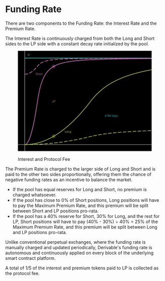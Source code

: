 # Funding Rate

There are two components to the Funding Rate: the Interest Rate and the Premium Rate.

The Interest Rate is continuously charged from both the Long and Short sides to the LP side with a constant decay rate initialized by the pool.

<figure><img src="../.gitbook/assets/fee.gif" alt=""><figcaption><p>Interest and Protocol Fee</p></figcaption></figure>

The Premium Rate is charged to the larger side of Long and Short and is paid to the other two sides proportionally, offering them the chance of negative funding rates as an incentive to balance the market.

* If the pool has equal reserves for Long and Short, no premium is charged whatsoever.
* If the pool has close to 0% of Short positions, Long positions will have to pay the Maximum Premium Rate, and this premium will be split between Short and LP positions pro-rata.
* If the pool has a 40% reserve for Short, 30% for Long, and the rest for LP, Short positions will have to pay (40% - 30%) ÷ 40% = 25% of the Maximum Premium Rate, and this premium will be split between Long and LP positions pro-rata.

Unlike conventional perpetual exchanges, where the funding rate is manually charged and updated periodically, Derivable's funding rate is autonomous and continuously applied on every block of the underlying smart contract platform.

A total of 1/5 of the interest and premium tokens paid to LP is collected as the protocol fee.

